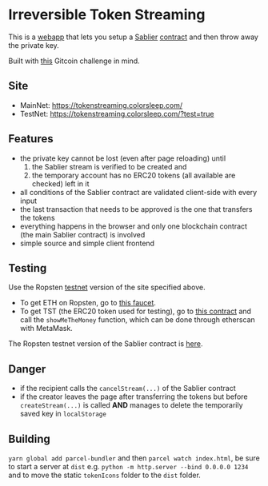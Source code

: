 # Irreversible Token Streaming

This is a [webapp](https://tokenstreaming.colorsleep.com/) that lets you setup a [Sablier](https://github.com/sablierhq/sablier) [contract](https://etherscan.io/address/0xA4fc358455Febe425536fd1878bE67FfDBDEC59a#code) and then throw away the private key.

Built with [this](https://gitcoin.co/issue/sablierhq/sablier/30/3874) Gitcoin challenge in mind.

## Site
- MainNet: https://tokenstreaming.colorsleep.com/
- TestNet: https://tokenstreaming.colorsleep.com/?test=true

## Features
- the private key cannot be lost (even after page reloading) until 
  1. the Sablier stream is verified to be created and 
  2. the temporary account has no ERC20 tokens (all available are checked) left in it
- all conditions of the Sablier contract are validated client-side with every input
- the last transaction that needs to be approved is the one that transfers the tokens
- everything happens in the browser and only one blockchain contract (the main Sablier contract) is involved
- simple source and simple client frontend

## Testing
Use the Ropsten [testnet](https://tokenstreaming.colorsleep.com/?test=true) version of the site specified above. 
- To get ETH on Ropsten, go to [this faucet](https://faucet.ropsten.be/). 
- To get TST (the ERC20 token used for testing), go to [this contract](https://ropsten.etherscan.io/address/0x722dd3f80bac40c951b51bdd28dd19d435762180#writeContract) and call the `showMeTheMoney` function, which can be done through etherscan with MetaMask. 

The Ropsten testnet version of the Sablier contract is [here](https://ropsten.etherscan.io/address/0xc04Ad234E01327b24a831e3718DBFcbE245904CC).

## Danger
- if the recipient calls the `cancelStream(...)` of the Sablier contract
- if the creator leaves the page after transferring the tokens but before `createStream(...)` is called **AND** manages to delete the temporarily saved key in `localStorage`

## Building

`yarn global add parcel-bundler` and then `parcel watch index.html`, be sure to start a server at `dist` e.g. `python -m http.server --bind 0.0.0.0 1234` and to move the static `tokenIcons` folder to the `dist` folder.
